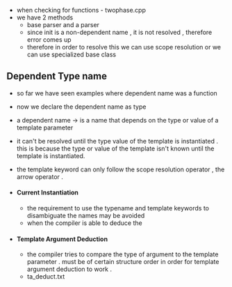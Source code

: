 - when checking for functions - twophase.cpp
- we have 2 methods 
	- base parser and a parser
	- since init is a non-dependent name , it is not resolved , therefore error comes up
	- therefore in order to resolve this we can use scope resolution or we can use specialized base class 

## Dependent Type name 
- so far we have seen examples where dependent name was a function 
- now we declare the dependent name as type 
- a dependent name -> is a name that depends on the type or value of a template parameter
- it can't be resolved until the type value of the template is instantiated . this is because the type or value of the template isn't known until the template is instantiated.

- the template keyword can only follow the scope resolution operator , the arrow operator . 

- #### Current Instantiation
	- the requirement to use the typename and template keywords to disambiguate the names may be avoided 
	- when the compiler is able to deduce the 


- #### Template Argument Deduction
	- the compiler tries to compare the type of argument to the template parameter . must be of certain structure order in order for template argument deduction to work . 
	- ta_deduct.txt